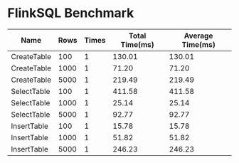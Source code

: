 # FlinkSQL Benchmark
| Name | Rows | Times | Total Time(ms) | Average Time(ms) |
| ---- | ---- | ---- | ---- | ---- |
| CreateTable | 100 | 1 | 130.01 | 130.01 |
| CreateTable | 1000 | 1 | 71.20 | 71.20 |
| CreateTable | 5000 | 1 | 219.49 | 219.49 |
| SelectTable | 100 | 1 | 411.58 | 411.58 |
| SelectTable | 1000 | 1 | 25.14 | 25.14 |
| SelectTable | 5000 | 1 | 92.77 | 92.77 |
| InsertTable | 100 | 1 | 15.78 | 15.78 |
| InsertTable | 1000 | 1 | 51.82 | 51.82 |
| InsertTable | 5000 | 1 | 246.23 | 246.23 |